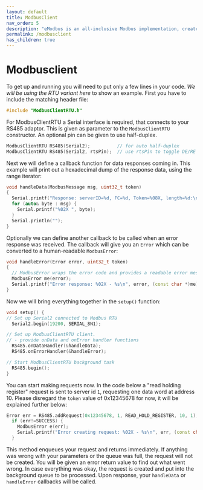 ```yaml
---
layout: default
title: ModbusClient
nav_order: 5
description: "eModbus is an all-inclusive Modbus implementation, created for ESP32 and Arduino"
permalink: /modbusclient
has_children: true
---
```


# Modbusclient

To get up and running you will need to put only a few lines in your code. *We will be using the RTU variant here* to show an example.
First you have to include the matching header file:

```cpp
#include "ModbusClientRTU.h"
```

For ModbusClientRTU a Serial interface is required, that connects to your RS485 adaptor. This is given as parameter to the `ModbusClientRTU` constructor. An optional pin can be given to use half-duplex.

```cpp
ModbusClientRTU RS485(Serial2);          // for auto half-duplex
ModbusClientRTU RS485(Serial2, rtsPin);  // use rtsPin to toggle DE/RE in half-duplex
```

Next we will define a callback function for data responses coming in. This example will print out a hexadecimal dump of the response data, using the range iterator:

```cpp
void handleData(ModbusMessage msg, uint32_t token) 
{
  Serial.printf("Response: serverID=%d, FC=%d, Token=%08X, length=%d:\n", msg.getServerID(), msg.getFunctionCode(), token, msg.size());
  for (auto& byte : msg) {
    Serial.printf("%02X ", byte);
  }
  Serial.println("");
}
```

Optionally we can define another callback to be called when an error response was received. The callback will give you an `Error` which can be converted to a human-readable `ModbusError`:

```cpp
void handleError(Error error, uint32_t token) 
{
  // ModbusError wraps the error code and provides a readable error message for it
  ModbusError me(error);
  Serial.printf("Error response: %02X - %s\n", error, (const char *)me);
}
```

Now we will bring everything together in the `setup()` function:

```cpp
void setup() {
// Set up Serial2 connected to Modbus RTU
  Serial2.begin(19200, SERIAL_8N1);

// Set up ModbusClientRTU client.
// - provide onData and onError handler functions
  RS485.onDataHandler(&handleData);
  RS485.onErrorHandler(&handleError);

// Start ModbusClientRTU background task
  RS485.begin();
}
```

You can start making requests now. In the code below a "read holding register" request is sent to server id `1`, requesting one data word at address 10. Please disregard the `token` value of 0x12345678 for now, it will be explained further below:

```cpp
Error err = RS485.addRequest(0x12345678, 1, READ_HOLD_REGISTER, 10, 1);
  if (err!=SUCCESS) {
    ModbusError e(err);
    Serial.printf("Error creating request: %02X - %s\n", err, (const char *)e);
  }
```

This method enqueues your request and returns immediately. If anything was wrong with your parameters or the queue was full, the request will not be created. You will be given an error return value to find out what went wrong.
In case everything was okay, the request is created and put into the background queue to be processed. Upon response, your `handleData` or `handleError` callbacks will be called.
